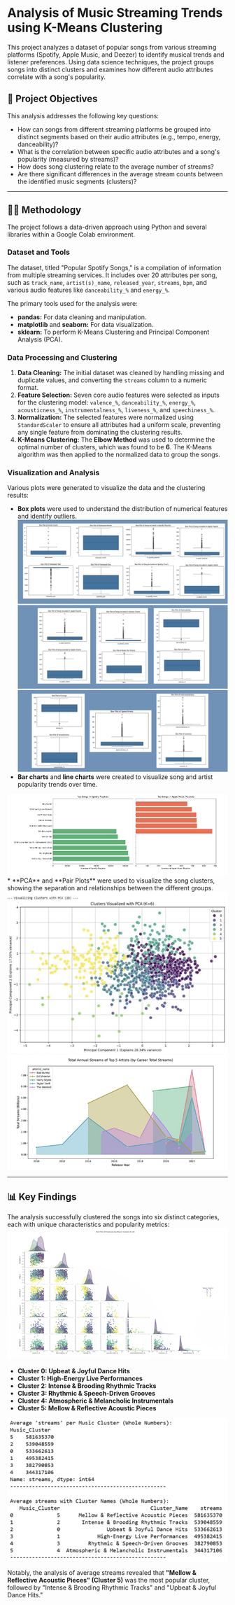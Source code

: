 # Analysis of Music Streaming Trends using K-Means Clustering

This project analyzes a dataset of popular songs from various streaming platforms (Spotify, Apple Music, and Deezer) to identify musical trends and listener preferences. Using data science techniques, the project groups songs into distinct clusters and examines how different audio attributes correlate with a song's popularity.

## 🎯 Project Objectives

This analysis addresses the following key questions:

* How can songs from different streaming platforms be grouped into distinct segments based on their audio attributes (e.g., tempo, energy, danceability)?
* What is the correlation between specific audio attributes and a song's popularity (measured by streams)?
* How does song clustering relate to the average number of streams?
* Are there significant differences in the average stream counts between the identified music segments (clusters)?

---

## 👩‍🔬 Methodology

The project follows a data-driven approach using Python and several libraries within a Google Colab environment.

### Dataset and Tools

The dataset, titled "Popular Spotify Songs," is a compilation of information from multiple streaming services. It includes over 20 attributes per song, such as `track_name`, `artist(s)_name`, `released_year`, `streams`, `bpm`, and various audio features like `danceability_%` and `energy_%`.

The primary tools used for the analysis were:
* **pandas:** For data cleaning and manipulation.
* **matplotlib** and **seaborn:** For data visualization.
* **sklearn:** To perform K-Means Clustering and Principal Component Analysis (PCA).

### Data Processing and Clustering

1.  **Data Cleaning:** The initial dataset was cleaned by handling missing and duplicate values, and converting the `streams` column to a numeric format.
2.  **Feature Selection:** Seven core audio features were selected as inputs for the clustering model: `valence_%`, `danceability_%`, `energy_%`, `acousticness_%`, `instrumentalness_%`, `liveness_%`, and `speechiness_%`.
3.  **Normalization:** The selected features were normalized using `StandardScaler` to ensure all attributes had a uniform scale, preventing any single feature from dominating the clustering results.
4.  **K-Means Clustering:** The **Elbow Method** was used to determine the optimal number of clusters, which was found to be **6**. The K-Means algorithm was then applied to the normalized data to group the songs.

### Visualization and Analysis

Various plots were generated to visualize the data and the clustering results:
* **Box plots** were used to understand the distribution of numerical features and identify outliers.
 <img src="image/1.png" alt="Promo Menu 2"> <img src="image/2.png" alt="Promo Menu 2"> <img src="image/3.png" alt="Promo Menu 2">
* **Bar charts** and **line charts** were created to visualize song and artist popularity trends over time.
 <img src="image/4.png" alt="Promo Menu 2">
* **PCA** and **Pair Plots** were used to visualize the song clusters, showing the separation and relationships between the different groups.
<img src="image/7.png" alt="Promo Menu 2">
<img src="image/5.png" alt="Promo Menu 2">

---

## 📊 Key Findings

The analysis successfully clustered the songs into six distinct categories, each with unique characteristics and popularity metrics:
<img src="image/6.png" alt="Promo Menu 2">
* **Cluster 0: Upbeat & Joyful Dance Hits**
* **Cluster 1: High-Energy Live Performances**
* **Cluster 2: Intense & Brooding Rhythmic Tracks**
* **Cluster 3: Rhythmic & Speech-Driven Grooves**
* **Cluster 4: Atmospheric & Melancholic Instrumentals**
* **Cluster 5: Mellow & Reflective Acoustic Pieces**
<img src="image/8.png" alt="Promo Menu 2">

Notably, the analysis of average streams revealed that **"Mellow & Reflective Acoustic Pieces" (Cluster 5)** was the most popular cluster, followed by "Intense & Brooding Rhythmic Tracks" and "Upbeat & Joyful Dance Hits."
